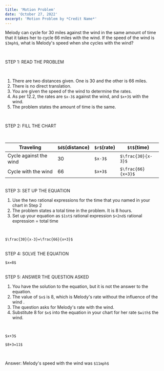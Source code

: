 ```yaml
---
title: 'Motion Problem'
date: 'October 27, 2022'
excerpt: 'Motion Problem by *Credit Name*'
---
```


<!-- `$$` -->

Melody can cycle for 30 miles against the wind in the same amount of time
that it takes her to cycle 66 miles with the wind. If the speed of the wind
is `$3mph$`, what is Melody's speed when she cycles with the wind?

<br>

STEP 1: READ THE PROBLEM 

<br>

1. There are two distances given. One is 30 and the other is 66 miles.
2. There is no direct translation.
3. You are given the speed of the wind to determine the rates.
4. As per 12.2, the rates are `$x-3$` against the wind, and `$x+3$` with the wind.
5. The problem states the amount of time is the same.

<br>

STEP 2: FILL THE CHART

<br>

|Traveling|`$d$`(distance)|`$r$`(rate)|`$t$`(time)|
|--|--|--|--|
|Cycle against the wind|30|`$x-3$`|`$\frac{30}{x-3}$`|
|Cycle with the wind|66|`$x+3$`|`$\frac{66}{x+3}$`|

<br>
STEP 3: SET UP THE EQUATION
<br>

1. Use the two rational expressions for the time that you named in your chart in Step 2
2. The problem states a total time in the problem. It is 8 hours.
3. Set up your equation as `$1st$` rational expression `$+2nd$` rational expression = total time

<br>

`$\frac{30}{x-3}=\frac{66}{x+3}$`

<br>
STEP 4: SOLVE THE EQUATION 
<br>

`$x=8$`

<br>
STEP 5: ANSWER THE QUESTION ASKED
<br>

1. You have the solution to the equation, but it is not the
answer to the equation.
2. The value of `$x$` is 8, which is Melody's rate without the
influence of the wind .
3. The question asks for Melody's rate with the wind.
4. Substitute 8 for `$x$` into the equation in your chart for her 
rate `$with$` the wind.

<br>

`$x+3$`

`$8+3=11$`

<br>

Answer: Melody's speed with the wind was `$11mph$`